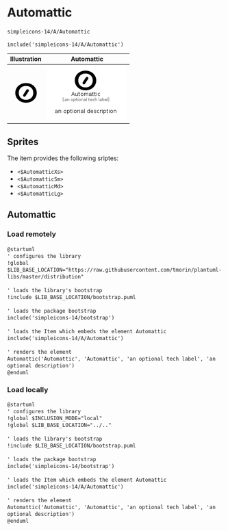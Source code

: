 # Automattic


```text
simpleicons-14/A/Automattic
```

```text
include('simpleicons-14/A/Automattic')
```



| Illustration | Automattic |
| :---: | :---: |
| ![illustration for Illustration](../../simpleicons-14/A/Automattic.png) | ![illustration for Automattic](../../simpleicons-14/A/Automattic.Local.png) |



## Sprites
The item provides the following sriptes:

- `<$AutomatticXs>`
- `<$AutomatticSm>`
- `<$AutomatticMd>`
- `<$AutomatticLg>`





## Automattic

### Load remotely
```plantuml
@startuml
' configures the library
!global $LIB_BASE_LOCATION="https://raw.githubusercontent.com/tmorin/plantuml-libs/master/distribution"

' loads the library's bootstrap
!include $LIB_BASE_LOCATION/bootstrap.puml

' loads the package bootstrap
include('simpleicons-14/bootstrap')

' loads the Item which embeds the element Automattic
include('simpleicons-14/A/Automattic')

' renders the element
Automattic('Automattic', 'Automattic', 'an optional tech label', 'an optional description')
@enduml
```

### Load locally
```plantuml
@startuml
' configures the library
!global $INCLUSION_MODE="local"
!global $LIB_BASE_LOCATION="../.."

' loads the library's bootstrap
!include $LIB_BASE_LOCATION/bootstrap.puml

' loads the package bootstrap
include('simpleicons-14/bootstrap')

' loads the Item which embeds the element Automattic
include('simpleicons-14/A/Automattic')

' renders the element
Automattic('Automattic', 'Automattic', 'an optional tech label', 'an optional description')
@enduml
```

